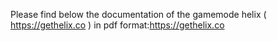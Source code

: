 Please find below the documentation of the gamemode helix ( https://gethelix.co ) in pdf format:https://gethelix.co

